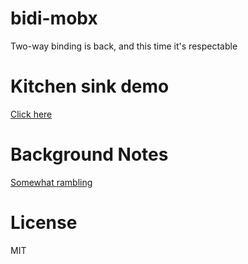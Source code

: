 # bidi-mobx
Two-way binding is back, and this time it's respectable

# Kitchen sink demo
[Click here](https://danielearwicker.github.io/bidi-mobx/)

# Background Notes
[Somewhat rambling](https://github.com/danielearwicker/bidi-mobx/blob/master/notes.md)

# License 
MIT